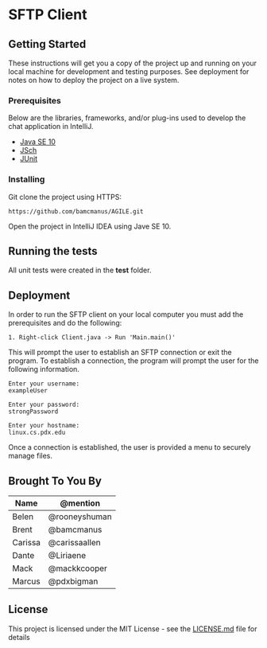 # SFTP Client 

## Getting Started

These instructions will get you a copy of the project up and running on your local machine for development and testing purposes. See deployment for notes on how to deploy the project on a live system.

### Prerequisites

Below are the libraries, frameworks, and/or plug-ins used to develop the chat application in IntelliJ.
* [Java SE 10](http://www.oracle.com/technetwork/java/javase/downloads/jdk10-downloads-4416644.html)
* [JSch](http://www.jcraft.com/jsch/)
* [JUnit](https://github.com/junit-team/junit4/blob/master/doc/ReleaseNotes4.12.md)

### Installing

Git clone the project using HTTPS: 

```
https://github.com/bamcmanus/AGILE.git
```

Open the project in IntelliJ IDEA using Jave SE 10.

## Running the tests

All unit tests were created in the **test** folder.

## Deployment

In order to run the SFTP client on your local computer you must add the prerequisites and do the following:

```
1. Right-click Client.java -> Run 'Main.main()'
```

This will prompt the user to establish an SFTP connection or exit the program. To establish a connection, the program will prompt the user for the following information.

```
Enter your username:
exampleUser
```
```
Enter your password:
strongPassword
```
```
Enter your hostname:
linux.cs.pdx.edu
```
Once a connection is established, the user is provided a menu to securely manage files.

## Brought To You By
|   Name    |    @mention   |
|-----------|---------------|
|   Belen   | @rooneyshuman |
|   Brent   | @bamcmanus    |
|  Carissa  | @carissaallen |
|   Dante   | @Liriaene     |
|   Mack    | @mackkcooper  |
|  Marcus   | @pdxbigman    |

## License

This project is licensed under the MIT License - see the [LICENSE.md](https://github.com/bamcmanus/AGILE/blob/master/LICENSE) file for details
